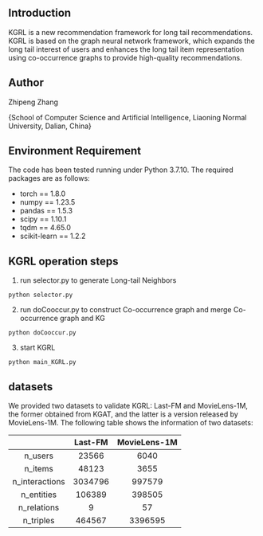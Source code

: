 ## Introduction
KGRL is a new recommendation framework for long tail recommendations. KGRL is based on the graph neural network framework, which expands the long tail interest of users and enhances the long tail item representation using co-occurrence graphs to provide high-quality recommendations.

## Author
Zhipeng Zhang 

{School of Computer Science and Artificial Intelligence, Liaoning Normal University, Dalian, China}

## Environment Requirement
The code has been tested running under Python 3.7.10. The required packages are as follows:
* torch == 1.8.0
* numpy == 1.23.5
* pandas == 1.5.3
* scipy == 1.10.1
* tqdm == 4.65.0
* scikit-learn == 1.2.2

## KGRL operation steps
1. run selector.py to generate Long-tail Neighbors
~~~
python selector.py
~~~
2. run doCooccur.py to construct Co-occurrence graph and merge Co-occurrence graph and KG
~~~
python doCooccur.py
~~~
3. start KGRL
~~~
python main_KGRL.py
~~~

## datasets
We provided two datasets to validate KGRL: Last-FM and MovieLens-1M, the former obtained from KGAT, and the latter is a version released by MovieLens-1M. The following table shows the information of two datasets:

|                | Last-FM |MovieLens-1M|
| :------------: | :-----: |  :-----:   |
|    n_users     |  23566  |    6040    |
|    n_items     |  48123  |    3655    |
| n_interactions | 3034796 |   997579   |
|   n_entities   | 106389  |   398505   |
|  n_relations   |    9    |     57     |
|   n_triples    | 464567  |   3396595  |

